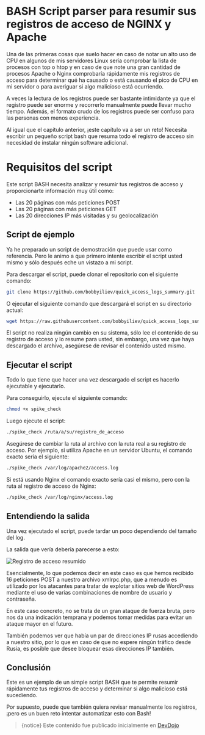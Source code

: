 # BASH Script parser para resumir sus registros de acceso de NGINX y Apache

Una de las primeras cosas que suelo hacer en caso de notar un alto uso de CPU en algunos de mis servidores Linux sería comprobar la lista de procesos con top o htop y en caso de que note una gran cantidad de procesos Apache o Nginx comprobaría rápidamente mis registros de acceso para determinar qué ha causado o está causando el pico de CPU en mi servidor o para averiguar si algo malicioso está ocurriendo.

A veces la lectura de los registros puede ser bastante intimidante ya que el registro puede ser enorme y recorrerlo manualmente puede llevar mucho tiempo. Además, el formato crudo de los registros puede ser confuso para las personas con menos experiencia.

Al igual que el capítulo anterior, ¡este capítulo va a ser un reto! Necesita escribir un pequeño script bash que resuma todo el registro de acceso sin necesidad de instalar ningún software adicional.

# Requisitos del script

Este script BASH necesita analizar y resumir tus registros de acceso y proporcionarte información muy útil como:

* Las 20 páginas con más peticiones POST
* Las 20 páginas con más peticiones GET
* Las 20 direcciones IP más visitadas y su geolocalización

## Script de ejemplo

Ya he preparado un script de demostración que puede usar como referencia. Pero le animo a que primero intente escribir el script usted mismo y sólo después eche un vistazo a mi script.

Para descargar el script, puede clonar el repositorio con el siguiente comando:


```bash
git clone https://github.com/bobbyiliev/quick_access_logs_summary.git
```

O ejecutar el siguiente comando que descargará el script en su directorio actual:

```bash
wget https://raw.githubusercontent.com/bobbyiliev/quick_access_logs_summary/master/spike_check
```

El script no realiza ningún cambio en su sistema, sólo lee el contenido de su registro de acceso y lo resume para usted, sin embargo, una vez que haya descargado el archivo, asegúrese de revisar el contenido usted mismo.

## Ejecutar el script

Todo lo que tiene que hacer una vez descargado el script es hacerlo ejecutable y ejecutarlo.

Para conseguirlo, ejecute el siguiente comando:

```bash
chmod +x spike_check
```

Luego ejecute el script:

```bash
./spike_check /ruta/a/su/registro_de_acceso
```

Asegúrese de cambiar la ruta al archivo con la ruta real a su registro de acceso. Por ejemplo, si utiliza Apache en un servidor Ubuntu, el comando exacto sería el siguiente:

```bash
./spike_check /var/log/apache2/access.log
```

Si está usando Nginx el comando exacto sería casi el mismo, pero con la ruta al registro de acceso de Nginx:

```bash
./spike_check /var/log/nginx/access.log
```

## Entendiendo la salida

Una vez ejecutado el script, puede tardar un poco dependiendo del tamaño del log.

La salida que vería debería parecerse a esto:

![Registro de acceso resumido](https://imgur.com/WWHVMrj.png)

Esencialmente, lo que podemos decir en este caso es que hemos recibido 16 peticiones POST a nuestro archivo xmlrpc.php, que a menudo es utilizado por los atacantes para tratar de explotar sitios web de WordPress mediante el uso de varias combinaciones de nombre de usuario y contraseña.

En este caso concreto, no se trata de un gran ataque de fuerza bruta, pero nos da una indicación temprana y podemos tomar medidas para evitar un ataque mayor en el futuro.

También podemos ver que había un par de direcciones IP rusas accediendo a nuestro sitio, por lo que en caso de que no espere ningún tráfico desde Rusia, es posible que desee bloquear esas direcciones IP también.

## Conclusión

Este es un ejemplo de un simple script BASH que te permite resumir rápidamente tus registros de acceso y determinar si algo malicioso está sucediendo.

Por supuesto, puede que también quiera revisar manualmente los registros, ¡pero es un buen reto intentar automatizar esto con Bash!

>{notice} Este contenido fue publicado inicialmente en [DevDojo](https://devdojo.com/bobbyiliev/bash-script-to-summarize-your-nginx-and-apache-access-logs)
